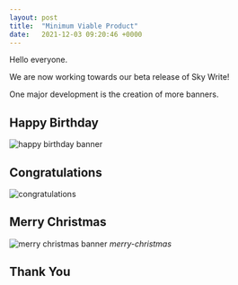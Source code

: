 ```yaml
---
layout: post
title:  "Minimum Viable Product"
date:   2021-12-03 09:20:46 +0000
---
```

Hello everyone.

We are now working towards our beta release of Sky Write!

One major development is the creation of more banners.

## Happy Birthday ##

![happy birthday banner](/assets/happy-birthday.png)

## Congratulations ##

![congratulations](/assets/congratulations.png)

## Merry Christmas ##

![merry christmas banner](/assets/merry-christmas.png)
*merry-christmas*

## Thank You ##

